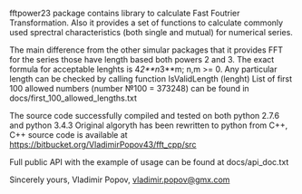 fftpower23 package contains library to calculate Fast Foutrier Transformation.
Also it provides a set of functions to calculate commonly used sprectral characteristics (both single and mutual) for numerical series.

The main difference from the other simular packages that it provides FFT for the series those have length based both powers 2 and 3.
The exact formula for acceptable lenghts is 4*2**n*3**m; n,m >= 0.
Any particular length can be checked by calling function IsValidLength (lenght)
List of first 100 allowed numbers (number №100 = 373248) can be found in docs/first_100_allowed_lengths.txt

The source code successfully compiled and tested on both python 2.7.6 and python 3.4.3
Original algoryth has been rewritten to python from C++, C++ source code is available at https://bitbucket.org/VladimirPopov43/fft_cpp/src

Full public API with the example of usage can be found at docs/api_doc.txt

Sincerely yours,
Vladimir Popov, vladimir.popov@gmx.com
